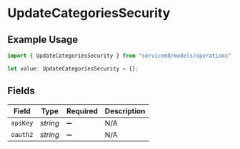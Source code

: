# UpdateCategoriesSecurity

## Example Usage

```typescript
import { UpdateCategoriesSecurity } from "servicem8/models/operations";

let value: UpdateCategoriesSecurity = {};
```

## Fields

| Field              | Type               | Required           | Description        |
| ------------------ | ------------------ | ------------------ | ------------------ |
| `apiKey`           | *string*           | :heavy_minus_sign: | N/A                |
| `oauth2`           | *string*           | :heavy_minus_sign: | N/A                |